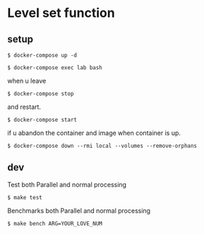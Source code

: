 # Level set function

## setup

`$ docker-compose up -d`

`$ docker-compose exec lab bash`


when u leave

`$ docker-compose stop`

and restart.

`$ docker-compose start`


if u abandon the container and image when container is up.

`$ docker-compose down --rmi local --volumes --remove-orphans`


## dev


Test both Parallel and normal processing

`$ make test`

Benchmarks both Parallel and normal processing

`$ make bench ARG=YOUR_LOVE_NUM`

